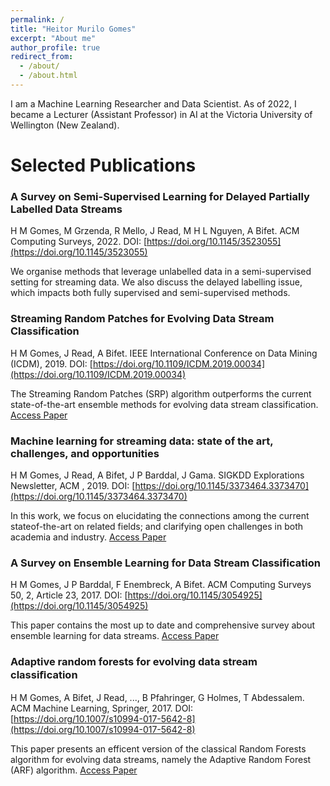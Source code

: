 ```yaml
---
permalink: /
title: "Heitor Murilo Gomes"
excerpt: "About me"
author_profile: true
redirect_from: 
  - /about/
  - /about.html
---
```



I am a Machine Learning Researcher and Data Scientist. 
As of 2022, I became a Lecturer (Assistant Professor) in AI at the Victoria University of Wellington (New Zealand). 
<!-- Previously, I am an associate researcher at the [AI Institute](https://ai.waikato.ac.nz) at the University of Waikato.  -->

Selected Publications
======

### A Survey on Semi-Supervised Learning for Delayed Partially Labelled Data Streams
H M Gomes, M Grzenda, R Mello, J Read, M H L Nguyen, A Bifet. ACM Computing Surveys, 2022.
DOI: [https://doi.org/10.1145/3523055](https://doi.org/10.1145/3523055)

We organise methods that leverage unlabelled data in a semi-supervised setting for streaming data. We also discuss the delayed labelling issue, which impacts both fully supervised and semi-supervised methods.

### Streaming Random Patches for Evolving Data Stream Classification
H M Gomes, J Read, A Bifet. IEEE International Conference on Data Mining (ICDM), 2019. DOI: [https://doi.org/10.1109/ICDM.2019.00034](https://doi.org/10.1109/ICDM.2019.00034)

The Streaming Random Patches (SRP) algorithm outperforms the current state-of-the-art ensemble methods for evolving data stream classification. [Access Paper](https://www.researchgate.net/publication/338943432_Streaming_Random_Patches_for_Evolving_Data_Stream_Classification)

### Machine learning for streaming data: state of the art, challenges, and opportunities
H M Gomes, J Read, A Bifet, J P Barddal, J Gama. SIGKDD Explorations Newsletter, ACM , 2019. DOI: [https://doi.org/10.1145/3373464.3373470](https://doi.org/10.1145/3373464.3373470)
 
In this work, we focus on elucidating the connections among the current stateof-the-art on related fields; and clarifying open challenges in both academia and industry. [Access Paper](https://www.researchgate.net/publication/337581742_Machine_learning_for_streaming_data_state_of_the_art_challenges_and_opportunities)

### A Survey on Ensemble Learning for Data Stream Classification
H M Gomes, J P Barddal, F Enembreck, A Bifet. ACM Computing Surveys 50, 2, Article 23, 2017. DOI: [https://doi.org/10.1145/3054925](https://doi.org/10.1145/3054925)
 
This paper contains the most up to date and comprehensive survey about ensemble learning for data streams.  [Access Paper](https://www.researchgate.net/publication/315698712_A_Survey_on_Ensemble_Learning_for_Data_Stream_Classification)

### Adaptive random forests for evolving data stream classiﬁcation
H M Gomes, A Bifet, J Read, ..., B Pfahringer, G Holmes, T Abdessalem. ACM Machine Learning, Springer, 2017. DOI: [https://doi.org/10.1007/s10994-017-5642-8](https://doi.org/10.1007/s10994-017-5642-8)
 
This paper presents an efficent version of the classical Random Forests algorithm for evolving data streams, namely the Adaptive Random Forest (ARF) algorithm. [Access Paper](https://www.researchgate.net/publication/317579226_Adaptive_random_forests_for_evolving_data_stream_classification)
<!-- 
News 2022!
======

* (August 2022)
    * Paper accepted for publication at Discovery Sciences (DS) 2022
    * Paper accepted for publication at the Expert Systems with Applications journal

* (July 2022)
    * Paper accepted for publication at ICANN 2022

* (June 2022)
    * PC Chair - Research of the [20th Australasian Data Mining Conference (AusDM22)](https://ausdm2022.blogs.auckland.ac.nz)
    * Paper accepted for publication at the Springer Machine Learning journal

* (May 2022)
    * Joined the Victoria University of Wellington as a Lecturer in AI
    * Paper accepted for publication at the Information Sciences journal

* (April 2022) New papers & projects
    * 2 Papers accepted for publication at IJCNN 2022
    * Paper accepted for publication at the DAMI journal (ECML track)
    * Collaboration with Influx energy on streaming analytics

* (March 2022) Paper accepted for publication at the DAMI journal 

* (February 2022) Papers, Collaborations
    * Paper accepted for publication at the ACM Computing Surveys journal
    * Paper accepted for publication at the IEEE Internet Computing journal
    * Collaboration with Cardiff University in a resource-aware machine learning project
    * MOU signed between University of Waikato and Universidade Federal do Parana

* (January 2022) Paper accepted for publication at the DAMI journal -->

<!-- * (December 2021) Papers
    * 

* (November 2021) Papers, MOA Lab, AI Institute
    * Appointed as the head of the MOA Lab and Co-Director of the AI Institute
    * Paper accepted for publication at DSAA conference
    *  -->
<!-- 
* (April 2021) Papers, NZAI workshop, and AI Institute at UoW
    * Presenting at the first NZAI researchers workshop (Hobbiton)
    * Paper accepted for publication at the JMLR journal
    * Launch of the AI Institute at the University of Waikato

* (March 2021) Papers and ACM SAC conference
    * Paper accepted for publication at the KAIS journal
    * Chaired the Data Streams track of ACM SAC

* (February 2021) Project with the WMS
    * Started a joint with the Waikato Management School. The aim of the project is to apply NLP in the context of corporate reporting. 

* (January 2021) Papers and Tutorials
    * Paper accepted for publication at the WIRES DMKD journal
    * Tutorial at IJCAI -->

<!--
* (December 2020) Students, New MOA version
    * New PhD student starting on March 2021
    * Organized a joint ML seminar with the University of Auckland
    * A new MOA version was released (2020.12). Highlights: new feature analysis tab, new feature importance algorithms, new meta-classifiers for imbalanced classification, kNN for regression. A tutorial about using the novel feature analysis and feature importance tab is available [here](https://moa.cms.waikato.ac.nz/tutorial-7-feature-analysis-and-feature-importance-in-moa/). 

* (November 2020) Papers
    * Paper accepted for publication in HPCC 2020
    * I am responsible for the international collaborations between UoW and Cardiff University w.r.t AI research

* (October 2020) Papers, Students and IEEE ICDM 2021
    * Papers accepted at IEEE Big Data 2020 and ROOTS 2020
    * I am the Online Experience/Virtual Chair of ICDM 2021
    * Two master students and one honour student finished this month
    
* (September 2020) New website
    * Going through the process of migrating stuff from the old website to the new one. 
    * I am co-chair of the DS track at ACM SAC 2021. [Read more](https://www.cs.waikato.ac.nz/~abifet/SAC2021/)
    * Attending ECML 2020. 

* (August 2020) The MOA Lab
    * The MOA Lab is open (University of Waikato, FG Link building). 
    * One week vacations in the South Island :)

* (July 2020) scikit-multiflow and papers
    * Paper accepted for publication in Discovery Science 2020. 
    * Presented the tutorial entitled 'Machine learning  for data streams in Python with scikit-multi flow' at IJCNN 2020 with Jacob Montiel, Jesse Read and Albert Bifet. 
    * New MOA 20.07 release. [Read more](https://moa.cms.waikato.ac.nz/new-release-of-moa-20-07/). 
    * Blog entry about SRP on the MOA website. [Read more](https://moa.cms.waikato.ac.nz/streaming-random-patches/). 

* (June 2020) COMPX523 wrap-up and papers!
    * Paper accepted for publication in DAWAK 2020. 
    * COMPX523 (Data stream mining) 2020 has ended. It was interesting to teach over Zoom, but I prefer to teach in a classroom. 

* (May 2020) Chaired a Session for PAKDD 2020
    * [Sequential/Dynamic Data + Recommendation System (2) + Novel Algorithm PAKDD Session](https://www.pakdd2020.org/program.html#s6). This was nice and a bit exhausting (3 hours+). 

* (April 2020) Honour Roll of Outstanding Reviewers for PAKDD 2020
    * Twenty-two reviewers (out of more than four hundred) were selected to the [Honour Roll of Outstanding Reviewers for PAKDD 2020](https://www.pakdd2020.org/programcommittee.html). I am one of the twenty-two :)

* (March 2020) COMPX523 and paper
    * Paper accepted for publication in IJCAI 2020
    * COMPX523 Data stream mining paper started at UoW. It was quickly moved to online teaching due to the lockdown. 
    * Tutorial 6: Building MOA from the source. [Read more](https://moa.cms.waikato.ac.nz/tutorial-6-building-moa-from-the-source/).

* (February 2020) Three papers accepted for publication in IJCNN 2020

* (January 2020) Distributed ML DS Project kick-off -->
